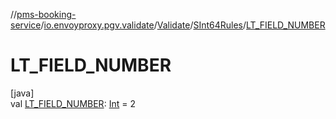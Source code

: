 //[pms-booking-service](../../../../index.md)/[io.envoyproxy.pgv.validate](../../index.md)/[Validate](../index.md)/[SInt64Rules](index.md)/[LT_FIELD_NUMBER](-l-t_-f-i-e-l-d_-n-u-m-b-e-r.md)

# LT_FIELD_NUMBER

[java]\
val [LT_FIELD_NUMBER](-l-t_-f-i-e-l-d_-n-u-m-b-e-r.md): [Int](https://kotlinlang.org/api/core/kotlin-stdlib/kotlin/-int/index.html) = 2